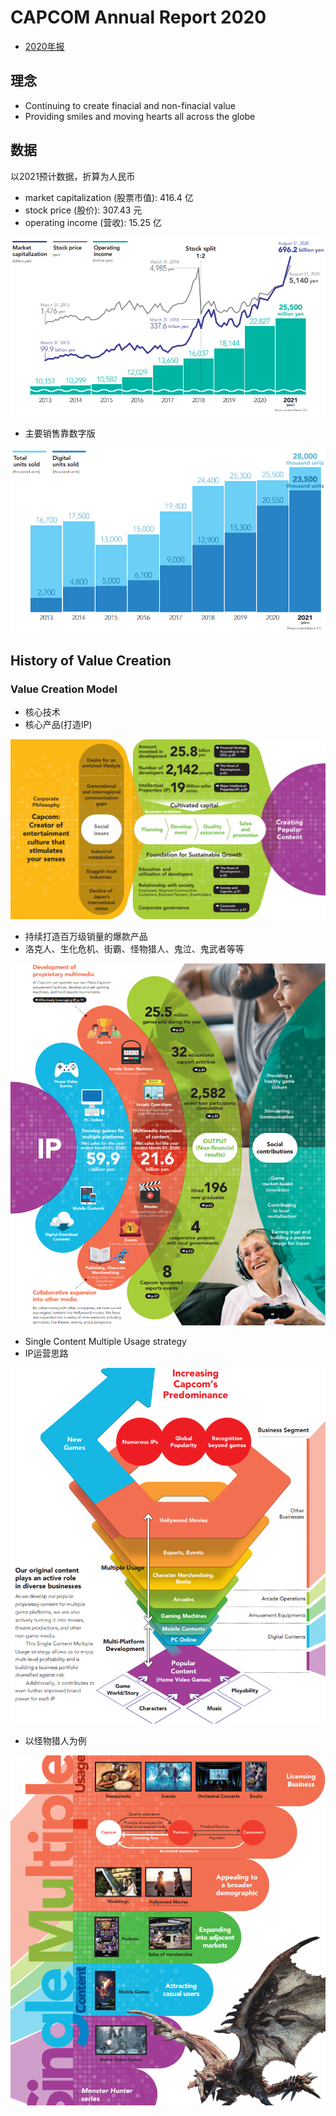 # CAPCOM Annual Report 2020

* [2020年报][1]



## 理念

* Continuing to create finacial and non-finacial value
* Providing smiles and moving hearts all across the globe



## 数据

以2021预计数据，折算为人民币

* market capitalization (股票市值): 416.4 亿
* stock price (股价): 307.43 元
* operating income (营收): 15.25 亿

![](images/2021_03_12_capcom_annual_report_2020/income-growth.png)

* 主要销售靠数字版

![](images/2021_03_12_capcom_annual_report_2020/units-sold.png)



## History of Value Creation


### Value Creation Model

* 核心技术
* 核心产品(打造IP)

![](images/2021_03_12_capcom_annual_report_2020/value-creation-model-1.png)

* 持续打造百万级销量的爆款产品
* 洛克人、生化危机、街霸、怪物猎人、鬼泣、鬼武者等等

![](images/2021_03_12_capcom_annual_report_2020/value-creation-model-2.png)

* Single Content Multiple Usage strategy
* IP运营思路

![](images/2021_03_12_capcom_annual_report_2020/value-creation-model-3.png)

* 以怪物猎人为例

![](images/2021_03_12_capcom_annual_report_2020/value-creation-model-4.png)




[1]:https://www.capcom.co.jp/ir/english/data/annual.html

